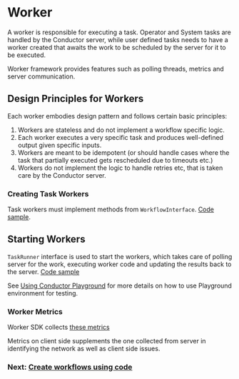 # Worker

A worker is responsible for executing a task. Operator and System tasks are handled by the Conductor server, while user defined tasks needs to have a worker created that awaits the work to be scheduled by the server for it to be executed.

Worker framework provides features such as polling threads, metrics and server communication.

## Design Principles for Workers
Each worker embodies design pattern and follows certain basic principles:

1. Workers are stateless and do not implement a workflow specific logic. 
2. Each worker executes a very specific task and produces well-defined output given specific inputs. 
3. Workers are meant to be idempotent (or should handle cases where the task that partially executed gets rescheduled due to timeouts etc.)
4. Workers do not implement the logic to handle retries etc, that is taken care by the Conductor server.

### Creating Task Workers

Task workers must implement methods from `WorkflowInterface`. [Code sample](https://github.com/orkes-io/orkes-conductor-client/blob/main/src/test/java/io/orkes/conductor/client/util/SimpleWorker.java).


## Starting Workers
`TaskRunner` interface is used to start the workers, which takes care of polling server for the work, executing worker code and updating the results back to the server. [Code sample](https://github.com/conductor-sdk/java-sdk-examples/blob/main/src/main/java/io/orkes/samples/quickstart/WorkflowManagement.java#L83-L92)

See [Using Conductor Playground](https://orkes.io/content/docs/getting-started/playground/using-conductor-playground) for more details on how to use Playground environment for testing.

### Worker Metrics
Worker SDK collects [these metrics](https://conductor.netflix.com/metrics/client.html) 


Metrics on client side supplements the one collected from server in identifying the network as well as client side issues.

### Next: [Create workflows using code](../workflow/README.md)
